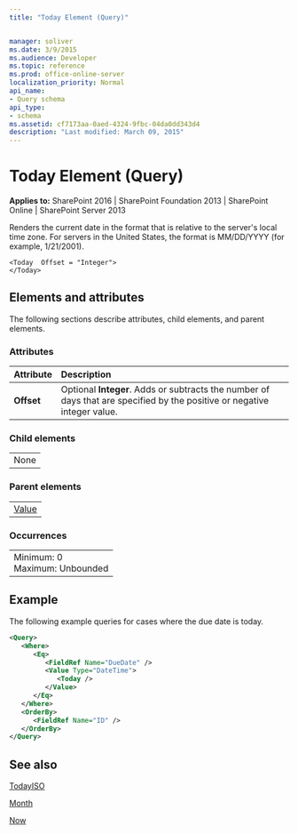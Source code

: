 ```yaml
---
title: "Today Element (Query)"


manager: soliver
ms.date: 3/9/2015
ms.audience: Developer
ms.topic: reference
ms.prod: office-online-server
localization_priority: Normal
api_name:
- Query schema
api_type:
- schema
ms.assetid: cf7173aa-0aed-4324-9fbc-04da0dd343d4
description: "Last modified: March 09, 2015"
---
```


# Today Element (Query)

 
  
 **Applies to:** SharePoint 2016 | SharePoint Foundation 2013 | SharePoint Online | SharePoint Server 2013
  
Renders the current date in the format that is relative to the server's local time zone. For servers in the United States, the format is MM/DD/YYYY (for example, 1/21/2001).
  
```
<Today  Offset = "Integer">
</Today>
```

## Elements and attributes

The following sections describe attributes, child elements, and parent elements.

### Attributes

|**Attribute**|**Description**|
|:-----|:-----|
|**Offset** <br/> |Optional **Integer**. Adds or subtracts the number of days that are specified by the positive or negative integer value.  <br/> |
   
### Child elements

||
|:-----|
|None |
   
### Parent elements

||
|:-----|
|[Value](value-element-query.md)|
   
### Occurrences

||
|:-----|
|Minimum: 0  <br/> Maximum: Unbounded  <br/> |
   
## Example

The following example queries for cases where the due date is today.
  
```XML
<Query>
   <Where>
      <Eq>
         <FieldRef Name="DueDate" />
         <Value Type="DateTime">
            <Today />
         </Value>
      </Eq>
   </Where>
   <OrderBy>
      <FieldRef Name="ID" />
   </OrderBy>
</Query>
```

## See also



[TodayISO](todayiso-element.md)


[Month](month-element-regional-settings.md)
  
[Now](now-element-query.md)

